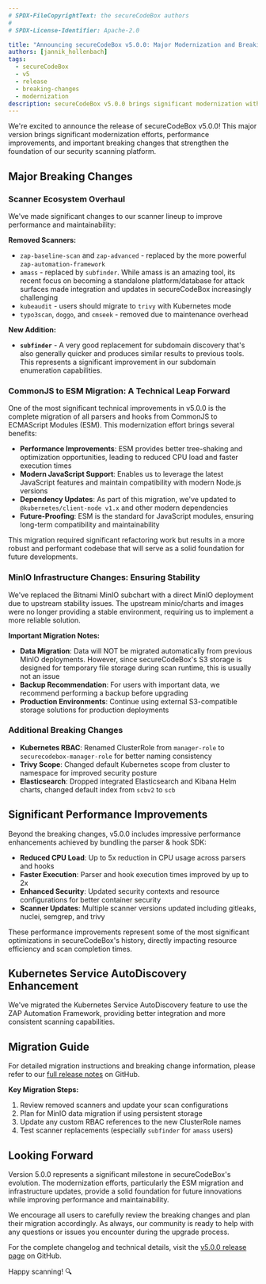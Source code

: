 ```yaml
---
# SPDX-FileCopyrightText: the secureCodeBox authors
#
# SPDX-License-Identifier: Apache-2.0

title: "Announcing secureCodeBox v5.0.0: Major Modernization and Breaking Changes"
authors: [jannik_hollenbach]
tags:
  - secureCodeBox
  - v5
  - release
  - breaking-changes
  - modernization
description: secureCodeBox v5.0.0 brings significant modernization with scanner updates, CommonJS to ESM migration, and important infrastructure changes including MinIO deployment updates.
---
```


We're excited to announce the release of secureCodeBox v5.0.0! This major version brings significant modernization efforts, performance improvements, and important breaking changes that strengthen the foundation of our security scanning platform.

<!-- truncate -->

## Major Breaking Changes

### Scanner Ecosystem Overhaul

We've made significant changes to our scanner lineup to improve performance and maintainability:

**Removed Scanners:**
- `zap-baseline-scan` and `zap-advanced` - replaced by the more powerful `zap-automation-framework`
- `amass` - replaced by `subfinder`. While amass is an amazing tool, its recent focus on becoming a standalone platform/database for attack surfaces made integration and updates in secureCodeBox increasingly challenging
- `kubeaudit` - users should migrate to `trivy` with Kubernetes mode
- `typo3scan`, `doggo`, and `cmseek` - removed due to maintenance overhead

**New Addition:**
- **`subfinder`** - A very good replacement for subdomain discovery that's also generally quicker and produces similar results to previous tools. This represents a significant improvement in our subdomain enumeration capabilities.

### CommonJS to ESM Migration: A Technical Leap Forward

One of the most significant technical improvements in v5.0.0 is the complete migration of all parsers and hooks from CommonJS to ECMAScript Modules (ESM). This modernization effort brings several benefits:

- **Performance Improvements**: ESM provides better tree-shaking and optimization opportunities, leading to reduced CPU load and faster execution times
- **Modern JavaScript Support**: Enables us to leverage the latest JavaScript features and maintain compatibility with modern Node.js versions
- **Dependency Updates**: As part of this migration, we've updated to `@kubernetes/client-node v1.x` and other modern dependencies
- **Future-Proofing**: ESM is the standard for JavaScript modules, ensuring long-term compatibility and maintainability

This migration required significant refactoring work but results in a more robust and performant codebase that will serve as a solid foundation for future developments.

### MinIO Infrastructure Changes: Ensuring Stability

We've replaced the Bitnami MinIO subchart with a direct MinIO deployment due to upstream stability issues. The upstream minio/charts and images were no longer providing a stable environment, requiring us to implement a more reliable solution.

**Important Migration Notes:**
- **Data Migration**: Data will NOT be migrated automatically from previous MinIO deployments. However, since secureCodeBox's S3 storage is designed for temporary file storage during scan runtime, this is usually not an issue
- **Backup Recommendation**: For users with important data, we recommend performing a backup before upgrading
- **Production Environments**: Continue using external S3-compatible storage solutions for production deployments

### Additional Breaking Changes

- **Kubernetes RBAC**: Renamed ClusterRole from `manager-role` to `securecodebox-manager-role` for better naming consistency
- **Trivy Scope**: Changed default Kubernetes scope from cluster to namespace for improved security posture
- **Elasticsearch**: Dropped integrated Elasticsearch and Kibana Helm charts, changed default index from `scbv2` to `scb`

## Significant Performance Improvements

Beyond the breaking changes, v5.0.0 includes impressive performance enhancements achieved by bundling the parser & hook SDK:

- **Reduced CPU Load**: Up to 5x reduction in CPU usage across parsers and hooks
- **Faster Execution**: Parser and hook execution times improved by up to 2x
- **Enhanced Security**: Updated security contexts and resource configurations for better container security
- **Scanner Updates**: Multiple scanner versions updated including gitleaks, nuclei, semgrep, and trivy

These performance improvements represent some of the most significant optimizations in secureCodeBox's history, directly impacting resource efficiency and scan completion times.

## Kubernetes Service AutoDiscovery Enhancement

We've migrated the Kubernetes Service AutoDiscovery feature to use the ZAP Automation Framework, providing better integration and more consistent scanning capabilities.

## Migration Guide

For detailed migration instructions and breaking change information, please refer to our [full release notes](https://github.com/secureCodeBox/secureCodeBox/releases/tag/v5.0.0) on GitHub.

**Key Migration Steps:**
1. Review removed scanners and update your scan configurations
2. Plan for MinIO data migration if using persistent storage
3. Update any custom RBAC references to the new ClusterRole names
4. Test scanner replacements (especially `subfinder` for `amass` users)

## Looking Forward

Version 5.0.0 represents a significant milestone in secureCodeBox's evolution. The modernization efforts, particularly the ESM migration and infrastructure updates, provide a solid foundation for future innovations while improving performance and maintainability.

We encourage all users to carefully review the breaking changes and plan their migration accordingly. As always, our community is ready to help with any questions or issues you encounter during the upgrade process.

For the complete changelog and technical details, visit the [v5.0.0 release page](https://github.com/secureCodeBox/secureCodeBox/releases/tag/v5.0.0) on GitHub.

Happy scanning! 🔍
